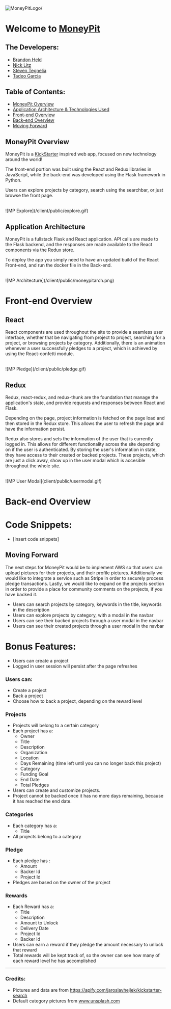 <img src="https://i.imgur.com/HmQtgf3.jpg" align=center alt=MoneyPitLogo/>

# Welcome to [MoneyPit](https://money-pit.herokuapp.com/)

## The Developers:
- [Brandon Held](https://brandonheld.netlify.app/)
- [Nick Litz](http://www.nicholaslitz.com/)
- [Steven Tegnelia](https://uribgp.com)
- [Tadeo Garcia](https://tadeogarcia.me)

## Table of Contents:
- [MoneyPit Overview](#moneypit-overview)
- [Application Architecture & Technologies Used](#application-architecture)
- [Front-end Overview](#front-end-overview)
- [Back-end Overview](#back-end-overview)
- [Moving Forward](#moving-forward)

## MoneyPit Overview

MoneyPit is a [KickStarter](https://www.kickstarter.com/) inspired web app, focused on new technology around the world!

The front-end portion was built using the React and Redux libraries in JavaScript, while the back-end was developed using the Flask framework in Python.

Users can explore projects by category, search using the searchbar, or just browse the front page.

<br>
![MP Explore](/client/public/explore.gif)
<br>

## Application Architecture
MoneyPit is a fullstack Flask and React application. API calls are made to the Flask backend, and the responses are made available to the React components via the Redux store.

To deploy the app you simply need to have an updated build of the React Front-end, and run the docker file in the Back-end.

<br>
![MP Architecture](/client/public/moneypitarch.png)
<br>

# Front-end Overview
## React
React components are used throughout the site to provide a seamless user interface, whether that be navigating from project to project, searching for a project, or browsing projects by category. Additionally, there is an animation whenever a user successfully pledges to a project, which is achieved by using the React-confetti module.

<br>
![MP Pledge](/client/public/pledge.gif)
<br>

## Redux
Redux, react-redux, and redux-thunk are the foundation that manage the application's state, and provide requests and responses between React and Flask.

Depending on the page, project information is fetched on the page load and then stored in the Redux store. This allows the user to refresh the page and have the information persist.

Redux also stores and sets the information of the user that is currently logged in. This allows for different functionality across the site depending on if the user is authenticated. By storing the user's information in state, they have access to their created or backed projects. These projects, which are just a click away, show up in the user modal which is accesible throughout the whole site.

<br>
![MP User Modal](client/public/usermodal.gif)
<br>

# Back-end Overview





# Code Snippets:
- [insert code snippets]

## Moving Forward
The next steps for MoneyPit would be to implement AWS so that users can upload pictures for their projects, and their profile pictures. Additionally we would like to integrate a service such as Stripe in order to securely process pledge transactions. Lastly, we would like to expand on the projects section in order to provide a place for community comments on the projects, if you have backed it.


- Users can search projects by category, keywords in the title, keywords in the description
- Users can explore projects by category, with a modal in the navbar
- Users can see their backed projects through a user modal in the navbar
- Users can see their created projects through a user modal in the navbar

# Bonus Features:

- Users can create a project
- Logged in user session will persist after the page refreshes



### Users can:
* Create a project
* Back a project
* Choose how to back a project, depending on the reward level

### Projects
* Projects will belong to a certain category
* Each project has a:
    * Owner
    * Title
    * Description
    * Organization
    * Location
    * Days Remaining (time left until you can no longer back this project)
    * Category
    * Funding Goal
    * End Date
    * Total Pledges
* Users can create and customize projects.
* Project cannot be backed once it has no more days remaining, because it has reached the end date.
    
### Categories
* Each category has a:
    * Title
* All projects belong to a category

### Pledge
* Each pledge has :
    * Amount
    * Backer Id
    * Project Id
* Pledges are based on the owner of the project

  
### Rewards
* Each Reward has a:
    * Title
    * Description
    * Amount to Unlock
    * Delivery Date
    * Project Id
    * Backer Id
* Users can earn a reward if they pledge the amount necessary to unlock that reward
* Total rewards will be kept track of, so the owner can see how many of each reward level he has accomplished

---



### Credits:
* Pictures and data are from https://apify.com/jaroslavhejlek/kickstarter-search
* Default category pictures from www.unsplash.com
